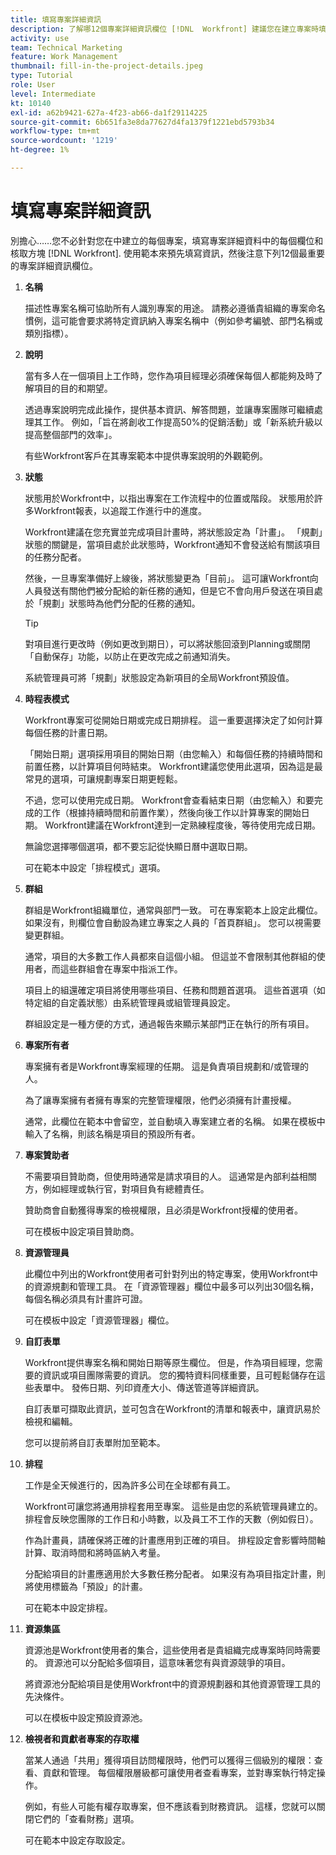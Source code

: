 ```yaml
---
title: 填寫專案詳細資訊
description: 了解哪12個專案詳細資訊欄位 [!DNL  Workfront] 建議您在建立專案時填入。
activity: use
team: Technical Marketing
feature: Work Management
thumbnail: fill-in-the-project-details.jpeg
type: Tutorial
role: User
level: Intermediate
kt: 10140
exl-id: a62b9421-627a-4f23-ab66-da1f29114225
source-git-commit: 6b651fa3e8da77627d4fa1379f1221ebd5793b34
workflow-type: tm+mt
source-wordcount: '1219'
ht-degree: 1%

---
```


# 填寫專案詳細資訊

別擔心……您不必針對您在中建立的每個專案，填寫專案詳細資料中的每個欄位和核取方塊 [!DNL  Workfront]. 使用範本來預先填寫資訊，然後注意下列12個最重要的專案詳細資訊欄位。

1. **名稱**

   描述性專案名稱可協助所有人識別專案的用途。 請務必遵循貴組織的專案命名慣例，這可能會要求將特定資訊納入專案名稱中（例如參考編號、部門名稱或類別指標）。


1. **說明**

   當有多人在一個項目上工作時，您作為項目經理必須確保每個人都能夠及時了解項目的目的和期望。

   透過專案說明完成此操作，提供基本資訊、解答問題，並讓專案團隊可繼續處理其工作。 例如，「旨在將創收工作提高50%的促銷活動」或「新系統升級以提高整個部門的效率」。

   有些Workfront客戶在其專案範本中提供專案說明的外觀範例。

1. **狀態**

   狀態用於Workfront中，以指出專案在工作流程中的位置或階段。 狀態用於許多Workfront報表，以追蹤工作進行中的進度。

   Workfront建議在您充實並完成項目計畫時，將狀態設定為「計畫」。 「規劃」狀態的關鍵是，當項目處於此狀態時，Workfront通知不會發送給有關該項目的任務分配者。

   然後，一旦專案準備好上線後，將狀態變更為「目前」。 這可讓Workfront向人員發送有關他們被分配給的新任務的通知，但是它不會向用戶發送在項目處於「規劃」狀態時為他們分配的任務的通知。

   >[!TIP]
   >
   >  對項目進行更改時（例如更改到期日），可以將狀態回滾到Planning或關閉「自動保存」功能，以防止在更改完成之前通知消失。

   系統管理員可將「規劃」狀態設定為新項目的全局Workfront預設值。

1. **時程表模式**

   Workfront專案可從開始日期或完成日期排程。 這一重要選擇決定了如何計算每個任務的計畫日期。

   「開始日期」選項採用項目的開始日期（由您輸入）和每個任務的持續時間和前置任務，以計算項目何時結束。 Workfront建議您使用此選項，因為這是最常見的選項，可讓規劃專案日期更輕鬆。

   不過，您可以使用完成日期。 Workfront會查看結束日期（由您輸入）和要完成的工作（根據持續時間和前置作業），然後向後工作以計算專案的開始日期。 Workfront建議在Workfront達到一定熟練程度後，等待使用完成日期。

   無論您選擇哪個選項，都不要忘記從快顯日曆中選取日期。

   可在範本中設定「排程模式」選項。

1. **群組**

   群組是Workfront組織單位，通常與部門一致。 可在專案範本上設定此欄位。 如果沒有，則欄位會自動設為建立專案之人員的「首頁群組」。 您可以視需要變更群組。

   通常，項目的大多數工作人員都來自這個小組。 但這並不會限制其他群組的使用者，而這些群組會在專案中指派工作。

   項目上的組還確定項目將使用哪些項目、任務和問題首選項。 這些首選項（如特定組的自定義狀態）由系統管理員或組管理員設定。

   群組設定是一種方便的方式，通過報告來顯示某部門正在執行的所有項目。

1. **專案所有者**

   專案擁有者是Workfront專案經理的任期。 這是負責項目規劃和/或管理的人。

   為了讓專案擁有者擁有專案的完整管理權限，他們必須擁有計畫授權。

   通常，此欄位在範本中會留空，並自動填入專案建立者的名稱。 如果在模板中輸入了名稱，則該名稱是項目的預設所有者。

1. **專案贊助者**

   不需要項目贊助商，但使用時通常是請求項目的人。 這通常是內部利益相關方，例如經理或執行官，對項目負有總體責任。

   贊助商會自動獲得專案的檢視權限，且必須是Workfront授權的使用者。

   可在模板中設定項目贊助商。

1. **資源管理員**

   此欄位中列出的Workfront使用者可針對列出的特定專案，使用Workfront中的資源規劃和管理工具。 在「資源管理器」欄位中最多可以列出30個名稱，每個名稱必須具有計畫許可證。

   可在模板中設定「資源管理器」欄位。

1. **自訂表單**

   Workfront提供專案名稱和開始日期等原生欄位。 但是，作為項目經理，您需要的資訊或項目團隊需要的資訊。 您的獨特資料同樣重要，且可輕鬆儲存在這些表單中。 發佈日期、列印資產大小、傳送管道等詳細資訊。

   自訂表單可擷取此資訊，並可包含在Workfront的清單和報表中，讓資訊易於檢視和編輯。

   您可以提前將自訂表單附加至範本。

1. **排程**

   工作是全天候進行的，因為許多公司在全球都有員工。

   Workfront可讓您將通用排程套用至專案。 這些是由您的系統管理員建立的。 排程會反映您團隊的工作日和小時數，以及員工不工作的天數（例如假日）。

   作為計畫員，請確保將正確的計畫應用到正確的項目。 排程設定會影響時間軸計算、取消時間和將時區納入考量。

   分配給項目的計畫應適用於大多數任務分配者。 如果沒有為項目指定計畫，則將使用標籤為「預設」的計畫。

   可在範本中設定排程。

1. **資源集區**

   資源池是Workfront使用者的集合，這些使用者是貴組織完成專案時同時需要的。 資源池可以分配給多個項目，這意味著您有與資源競爭的項目。

   將資源池分配給項目是使用Workfront中的資源規劃器和其他資源管理工具的先決條件。

   可以在模板中設定預設資源池。

1. **檢視者和貢獻者專案的存取權**

   當某人通過「共用」獲得項目訪問權限時，他們可以獲得三個級別的權限：查看、貢獻和管理。 每個權限層級都可讓使用者查看專案，並對專案執行特定操作。

   例如，有些人可能有權存取專案，但不應該看到財務資訊。 這樣，您就可以關閉它們的「查看財務」選項。

   可在範本中設定存取設定。
